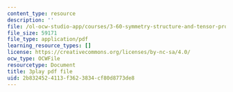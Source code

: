 ```yaml
---
content_type: resource
description: ''
file: /ol-ocw-studio-app/courses/3-60-symmetry-structure-and-tensor-properties-of-materials-fall-2005/2b8324524113f3623834cf80d8773de8_Z7ftUJAx-1E.pdf
file_size: 59171
file_type: application/pdf
learning_resource_types: []
license: https://creativecommons.org/licenses/by-nc-sa/4.0/
ocw_type: OCWFile
resourcetype: Document
title: 3play pdf file
uid: 2b832452-4113-f362-3834-cf80d8773de8
---
```

